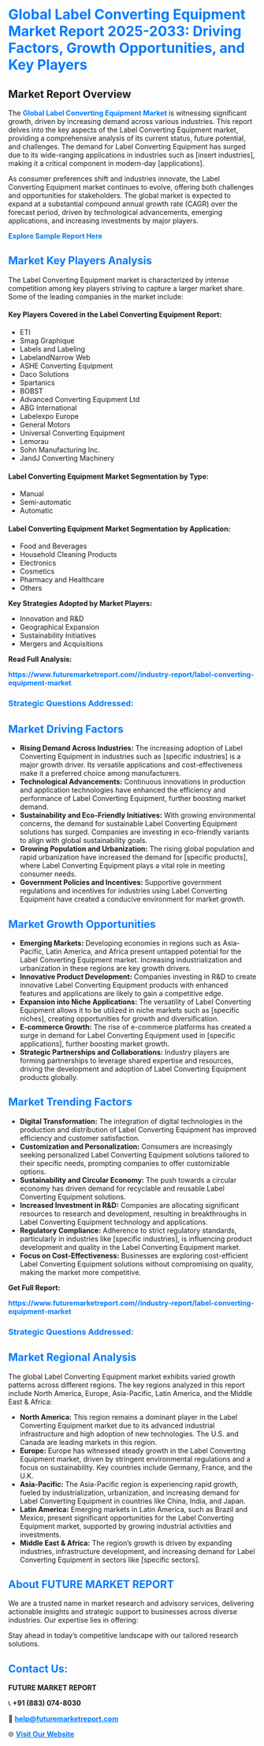 <h1 style="color: #007BFF;">Global Label Converting Equipment Market Report 2025-2033: Driving Factors, Growth Opportunities, and Key Players</h1>

<section id="overview">
<h2>Market Report Overview</h2>
<p>The <a href="https://www.futuremarketreport.com//industry-report/label-converting-equipment-market" style="color: #007BFF; text-decoration: none;"><strong>Global Label Converting Equipment Market</strong></a> is witnessing significant growth, driven by increasing demand across various industries. This report delves into the key aspects of the Label Converting Equipment market, providing a comprehensive analysis of its current status, future potential, and challenges. The demand for Label Converting Equipment has surged due to its wide-ranging applications in industries such as [insert industries], making it a critical component in modern-day [applications].</p>
<p>As consumer preferences shift and industries innovate, the Label Converting Equipment market continues to evolve, offering both challenges and opportunities for stakeholders. The global market is expected to expand at a substantial compound annual growth rate (CAGR) over the forecast period, driven by technological advancements, emerging applications, and increasing investments by major players.</p>
</section>

<section id="overview">
<p><a href="https://www.futuremarketreport.com//request-sample/reportId=55976" style="color: #007BFF; text-decoration: none;"><strong>Explore Sample Report Here</strong></a></p>
</section>

<section id="key-players">
<h2 style="color: #007BFF;">Market Key Players Analysis</h2>
<p>The Label Converting Equipment market is characterized by intense competition among key players striving to capture a larger market share. Some of the leading companies in the market include:</p>
<h4>Key Players Covered in the Label Converting Equipment Report:</h4>
<ul><li>ETI</li><li>Smag Graphique</li><li>Labels and Labeling</li><li>LabelandNarrow Web</li><li>ASHE Converting Equipment</li><li>Daco Solutions</li><li>Spartanics</li><li>BOBST</li><li>Advanced Converting Equipment Ltd</li><li>ABG International</li><li>Labelexpo Europe</li><li>General Motors</li><li>Universal Converting Equipment</li><li>Lemorau</li><li>Sohn Manufacturing Inc.</li><li>JandJ Converting Machinery</li></ul>
<h4>Label Converting Equipment Market Segmentation by Type:</h4>
<ul><li>Manual</li><li>Semi-automatic</li><li>Automatic</li></ul>

<h4>Label Converting Equipment Market Segmentation by Application:</h4>
<ul><li>Food and Beverages</li><li>Household Cleaning Products</li><li>Electronics</li><li>Cosmetics</li><li>Pharmacy and Healthcare</li><li>Others</li></ul>
<p><strong>Key Strategies Adopted by Market Players:</strong></p>
<ul>
<li>Innovation and R&D</li>
<li>Geographical Expansion</li>
<li>Sustainability Initiatives</li>
<li>Mergers and Acquisitions</li>
</ul>
</section>

<section>
<p><strong>Read Full Analysis: </strong></p><a href="https://www.futuremarketreport.com//industry-report/label-converting-equipment-market" style="color: #007BFF; text-decoration: none;"><strong>https://www.futuremarketreport.com//industry-report/label-converting-equipment-market</strong></a>
<h3 style="color: #007BFF;">Strategic Questions Addressed:</h3>
</section>

<section id="driving-factors">
<h2 style="color: #007BFF;">Market Driving Factors</h2>
<ul>
<li><strong>Rising Demand Across Industries:</strong> The increasing adoption of Label Converting Equipment in industries such as [specific industries] is a major growth driver. Its versatile applications and cost-effectiveness make it a preferred choice among manufacturers.</li>
<li><strong>Technological Advancements:</strong> Continuous innovations in production and application technologies have enhanced the efficiency and performance of Label Converting Equipment, further boosting market demand.</li>
<li><strong>Sustainability and Eco-Friendly Initiatives:</strong> With growing environmental concerns, the demand for sustainable Label Converting Equipment solutions has surged. Companies are investing in eco-friendly variants to align with global sustainability goals.</li>
<li><strong>Growing Population and Urbanization:</strong> The rising global population and rapid urbanization have increased the demand for [specific products], where Label Converting Equipment plays a vital role in meeting consumer needs.</li>
<li><strong>Government Policies and Incentives:</strong> Supportive government regulations and incentives for industries using Label Converting Equipment have created a conducive environment for market growth.</li>
</ul>
</section>

<section id="growth-opportunities">
<h2 style="color: #007BFF;">Market Growth Opportunities</h2>
<ul>
<li><strong>Emerging Markets:</strong> Developing economies in regions such as Asia-Pacific, Latin America, and Africa present untapped potential for the Label Converting Equipment market. Increasing industrialization and urbanization in these regions are key growth drivers.</li>
<li><strong>Innovative Product Development:</strong> Companies investing in R&D to create innovative Label Converting Equipment products with enhanced features and applications are likely to gain a competitive edge.</li>
<li><strong>Expansion into Niche Applications:</strong> The versatility of Label Converting Equipment allows it to be utilized in niche markets such as [specific niches], creating opportunities for growth and diversification.</li>
<li><strong>E-commerce Growth:</strong> The rise of e-commerce platforms has created a surge in demand for Label Converting Equipment used in [specific applications], further boosting market growth.</li>
<li><strong>Strategic Partnerships and Collaborations:</strong> Industry players are forming partnerships to leverage shared expertise and resources, driving the development and adoption of Label Converting Equipment products globally.</li>
</ul>
</section>

<section id="trending-factors">
<h2 style="color: #007BFF;">Market Trending Factors</h2>
<ul>
<li><strong>Digital Transformation:</strong> The integration of digital technologies in the production and distribution of Label Converting Equipment has improved efficiency and customer satisfaction.</li>
<li><strong>Customization and Personalization:</strong> Consumers are increasingly seeking personalized Label Converting Equipment solutions tailored to their specific needs, prompting companies to offer customizable options.</li>
<li><strong>Sustainability and Circular Economy:</strong> The push towards a circular economy has driven demand for recyclable and reusable Label Converting Equipment solutions.</li>
<li><strong>Increased Investment in R&D:</strong> Companies are allocating significant resources to research and development, resulting in breakthroughs in Label Converting Equipment technology and applications.</li>
<li><strong>Regulatory Compliance:</strong> Adherence to strict regulatory standards, particularly in industries like [specific industries], is influencing product development and quality in the Label Converting Equipment market.</li>
<li><strong>Focus on Cost-Effectiveness:</strong> Businesses are exploring cost-efficient Label Converting Equipment solutions without compromising on quality, making the market more competitive.</li>
</ul>
</section>

<section>
<p><strong>Get Full Report: </strong></p><a href="https://www.futuremarketreport.com//industry-report/label-converting-equipment-market" style="color: #007BFF; text-decoration: none;"><strong>https://www.futuremarketreport.com//industry-report/label-converting-equipment-market</strong></a>
<h3 style="color: #007BFF;">Strategic Questions Addressed:</h3>
</section>


<section id="regional-analysis">
<h2 style="color: #007BFF;">Market Regional Analysis</h2>
<p>The global Label Converting Equipment market exhibits varied growth patterns across different regions. The key regions analyzed in this report include North America, Europe, Asia-Pacific, Latin America, and the Middle East & Africa:</p>
<ul>
<li><strong>North America:</strong> This region remains a dominant player in the Label Converting Equipment market due to its advanced industrial infrastructure and high adoption of new technologies. The U.S. and Canada are leading markets in this region.</li>
<li><strong>Europe:</strong> Europe has witnessed steady growth in the Label Converting Equipment market, driven by stringent environmental regulations and a focus on sustainability. Key countries include Germany, France, and the U.K.</li>
<li><strong>Asia-Pacific:</strong> The Asia-Pacific region is experiencing rapid growth, fueled by industrialization, urbanization, and increasing demand for Label Converting Equipment in countries like China, India, and Japan.</li>
<li><strong>Latin America:</strong> Emerging markets in Latin America, such as Brazil and Mexico, present significant opportunities for the Label Converting Equipment market, supported by growing industrial activities and investments.</li>
<li><strong>Middle East & Africa:</strong> The region’s growth is driven by expanding industries, infrastructure development, and increasing demand for Label Converting Equipment in sectors like [specific sectors].</li>
</ul>
</section>

<footer>
<h2 style="color: #007BFF;">About FUTURE MARKET REPORT</h2>
<p>We are a trusted name in market research and advisory services, delivering actionable insights and strategic support to businesses across diverse industries. Our expertise lies in offering:</p>

<p>Stay ahead in today’s competitive landscape with our tailored research solutions.</p>

<h2 style="color: #007BFF;">Contact Us:</h2>
<p><strong>FUTURE MARKET REPORT</strong></p>
<p>📞 <strong>+91 (883) 074-8030</strong></p>
<p>📧 <strong><a href="mailto:help@futuremarketreport.com" style="color: #007BFF;">help@futuremarketreport.com</a></strong></p>
<p>🌐 <strong><a href="https://www.futuremarketreport.com/" style="color: #007BFF;">Visit Our Website</a></strong></p>
</footer>